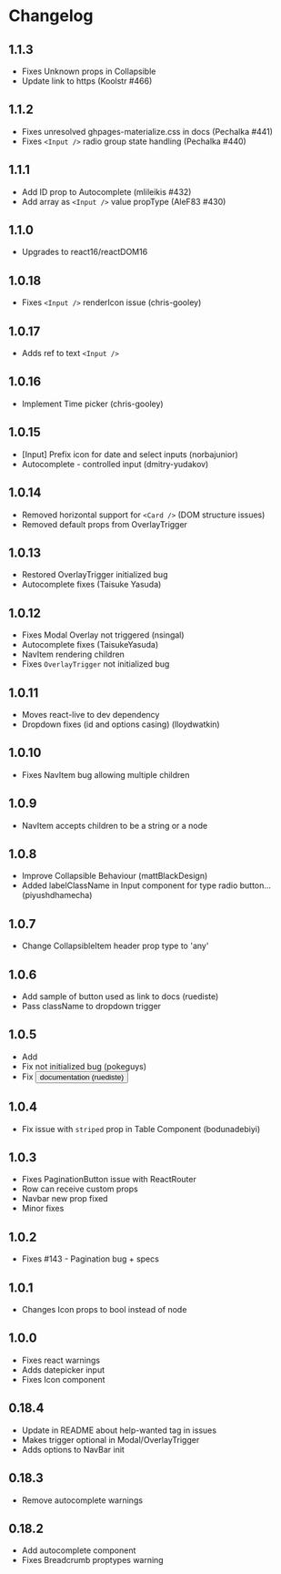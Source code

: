 # Changelog

## 1.1.3

- Fixes Unknown props in Collapsible
- Update link to https (Koolstr #466)

## 1.1.2

- Fixes unresolved ghpages-materialize.css in docs (Pechalka #441)
- Fixes `<Input />` radio group state handling (Pechalka #440)

## 1.1.1

- Add ID prop to Autocomplete (mlileikis #432)
- Add array as `<Input />` value propType (AleF83 #430)

## 1.1.0

- Upgrades to react16/reactDOM16

## 1.0.18

- Fixes `<Input />` renderIcon issue (chris-gooley)

## 1.0.17

- Adds ref to text `<Input />`

## 1.0.16

- Implement Time picker (chris-gooley)

## 1.0.15

- [Input] Prefix icon for date and select inputs (norbajunior)
- Autocomplete - controlled input (dmitry-yudakov)

## 1.0.14

- Removed horizontal support for `<Card />` (DOM structure issues)
- Removed default props from OverlayTrigger

## 1.0.13

- Restored OverlayTrigger initialized bug
- Autocomplete fixes (Taisuke Yasuda)

## 1.0.12

- Fixes Modal Overlay not triggered (nsingal)
- Autocomplete fixes (TaisukeYasuda)
- NavItem rendering children
- Fixes `OverlayTrigger` not initialized bug

## 1.0.11

- Moves react-live to dev dependency
- Dropdown fixes (id and options casing) (lloydwatkin)

## 1.0.10

- Fixes NavItem bug allowing multiple children

## 1.0.9

- NavItem accepts children to be a string or a node

## 1.0.8

- Improve Collapsible Behaviour (mattBlackDesign)
- Added labelClassName in Input component for type radio button... (piyushdhamecha)

## 1.0.7

- Change CollapsibleItem header prop type to 'any'

## 1.0.6

- Add sample of button used as link to docs (ruediste)
- Pass className to dropdown trigger

## 1.0.5

- Add <Carousel />
- Fix <MediaBox /> not initialized bug (pokeguys)
- Fix <Button /> documentation (ruediste)

## 1.0.4

- Fix issue with `striped` prop in Table Component (bodunadebiyi)

## 1.0.3

- Fixes PaginationButton issue with ReactRouter
- Row can receive custom props
- Navbar new prop fixed
- Minor fixes

## 1.0.2

- Fixes #143 - Pagination bug + specs

## 1.0.1

- Changes Icon props to bool instead of node

## 1.0.0

- Fixes react warnings
- Adds datepicker input
- Fixes Icon component

## 0.18.4

- Update in README about help-wanted tag in issues
- Makes trigger optional in Modal/OverlayTrigger
- Adds options to NavBar init

## 0.18.3

- Remove autocomplete warnings

## 0.18.2

- Add autocomplete component
- Fixes Breadcrumb proptypes warning
